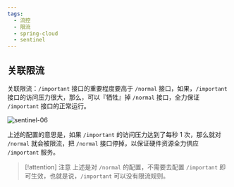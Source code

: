 ```yaml
---
tags:
  - 流控 
  - 限流 
  - spring-cloud 
  - sentinel 
---
```


## 关联限流 


关联限流：`/important` 接口的重要程度要高于 `/normal` 接口，如果，`/important` 接口的访问压力很大，那么，可以『牺牲』掉 `/normal` 接口，全力保证 `/important` 接口的正常运行。

![sentinel-06](https://woniumd.oss-cn-hangzhou.aliyuncs.com/java/hemiao/20220627135310.png)

上述的配置的意思是，如果 `/important` 的访问压力达到了每秒 1 次，那么就对 `/normal` 就会被限流，把 `/normal` 接口停掉，以保证硬件资源全力供应 `/important` 服务。

> [!attention] 注意
> 上述是对 `/normal` 的配置，不需要去配置 `/important` 即可生效，也就是说，`/important` 可以没有限流规则。
